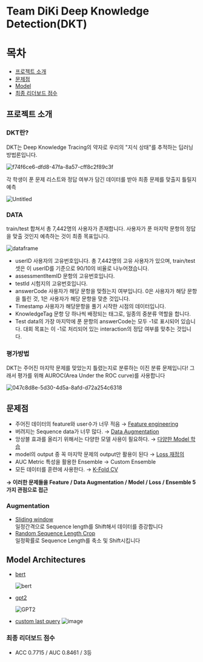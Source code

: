 # Team DiKi Deep Knowledge Detection(DKT)

# 목차 

- [프로젝트 소개](#프로젝트-소개)
- [문제점](#문제점)
- [Model](#model-architectures)
- [최종 리더보드 점수](#최종-리더보드-점수)


## 프로젝트 소개

### DKT란?

DKT는 Deep Knowledge Tracing의 약자로 우리의 "지식 상태"를 추적하는 딥러닝 방법론입니다.

![f74f6ce6-dfd8-47fa-8a57-cff8c2f89c3f](https://user-images.githubusercontent.com/59329586/122187046-a2340a80-cec9-11eb-890f-895cc77b428a.png)


각 학생이 푼 문제 리스트와 정답 여부가 담긴 데이터를 받아 최종 문제를 맞출지 틀릴지 예측

![Untitled](https://user-images.githubusercontent.com/59329586/122187219-ce4f8b80-cec9-11eb-9a09-b2ad63b61155.png)

### DATA

train/test 합쳐서 총 7,442명의 사용자가 존재합니다. 
사용자가 푼 마지막 문항의 정답을 맞출 것인지 예측하는 것이 최종 목표입니다.

![dataframe](https://user-images.githubusercontent.com/59329586/122188883-61d58c00-cecb-11eb-9d12-aefb75c3b7a2.png)

- userID 사용자의 고유번호입니다. 총 7,442명의 고유 사용자가 있으며, train/test셋은 이 userID를 기준으로 90/10의 비율로 나누어졌습니다.  
- assessmentItemID 문항의 고유번호입니다.  
- testId 시험지의 고유번호입니다.  
- answerCode 사용자가 해당 문항을 맞췄는지 여부입니다. 0은 사용자가 해당 문항을 틀린 것, 1은 사용자가 해당 문항을 맞춘 것입니다.
- Timestamp 사용자가 해당문항을 풀기 시작한 시점의 데이터입니다.
- KnowledgeTag 문항 당 하나씩 배정되는 태그로, 일종의 중분류 역할을 합니다.
- Test data의 가장 마지막에 푼 문항의 answerCode는 모두 -1로 표시되어 있습니다. 대회 목표는 이 -1로 처리되어 있는 interaction의 정답 여부를 맞추는 것입니다.


### 평가방법
DKT는 주어진 마지막 문제를 맞았는지 틀렸는지로 분류하는 이진 분류 문제입니다! 
그래서 평가를 위해 AUROC(Area Under the ROC curve)를 사용합니다

![047c8d8e-5d30-4d5a-8afd-d72a254c6318](https://user-images.githubusercontent.com/59329586/122188993-7dd92d80-cecb-11eb-9e3d-53bec5db329d.png)

## 문제점

- 주어진 데이터의 feature와 user수가 너무 적음 → [Feature engineering](https://github.com/bcaitech1/DKT_team_DiKi_Repo/blob/main/T_1170_LeeHakYoung/dkt/dataloader.py#L83)
- 버려지는 Sequence data가 너무 많다. → [Data Augmentation](https://github.com/bcaitech1/DKT_team_DiKi_Repo/blob/main/T_1170_LeeHakYoung/dkt/dataloader.py#L339)
- 앙상블 효과를 올리기 위해서는 다양한 모델 사용이 필요하다. → [다양한 Model 학습](https://github.com/bcaitech1/DKT_team_DiKi_Repo/blob/main/T_1170_LeeHakYoung/dkt/model.py)
- model의 output 중 꼭 마지막 문제의 output만 활용이 된다 → [Loss 재정의](https://github.com/bcaitech1/DKT_team_DiKi_Repo/blob/main/T_1170_LeeHakYoung/dkt/trainer.py#L301)
- AUC Metric 특성을 활용한 Ensemble → Custom Ensemble
- 모든 데이터를 훈련에 사용한다. → [K-Fold CV](https://github.com/bcaitech1/DKT_team_DiKi_Repo/blob/04a0235fe86e9eb04aa3372d71c34a41229bfc09/T_1190_JeongJiYoung/train.py#L30)

**→ 이러한 문제들을 Feature / Data Augmentation / Model / Loss / Ensemble 5가지 관점으로 접근**

### Augmentation

- [Sliding window](https://github.com/bcaitech1/DKT_team_DiKi_Repo/blob/fd8b99e3ae2b1ef70063a1e5eb25b981895412a5/T_1170_LeeHakYoung/dkt/dataloader.py#L339)  
  일정간격으로 Sequence length를 Shift해서 데이터를 증강합니다
- [Random Sequence Length Crop](https://github.com/bcaitech1/DKT_team_DiKi_Repo/blob/db3aead0858f1042240b11434f693ecd26361945/T_1092_SeoSukMin/code/dkt/dataloader.py#L340)  
  일정확률로 Sequence Length를 축소 및 Shift시킵니다

## Model Architectures

- [bert](https://github.com/bcaitech1/DKT_team_DiKi_Repo/blob/19f7e82bf5aab8d3b1ea5652d6227d3d0ad28f77/T_1190_JeongJiYoung/dkt/model.py#L14)

  ![bert](https://user-images.githubusercontent.com/59329586/122216448-614aee80-cee7-11eb-8c7e-0140b3512bc4.png)
- [gpt2](https://github.com/bcaitech1/DKT_team_DiKi_Repo/blob/19f7e82bf5aab8d3b1ea5652d6227d3d0ad28f77/T_1170_LeeHakYoung/dkt/model.py#L776)

  ![GPT2](https://user-images.githubusercontent.com/59329586/122216415-58f2b380-cee7-11eb-8aca-2682f16cc081.png)
- [custom last query](https://github.com/bcaitech1/DKT_team_DiKi_Repo/blob/19f7e82bf5aab8d3b1ea5652d6227d3d0ad28f77/T_1117_ShinChanHo/code/dkt/model.py#L723)
![image](https://user-images.githubusercontent.com/52587290/122212631-08795700-cee3-11eb-96a8-0dec6b949e3a.png)

### 최종 리더보드 점수

- ACC 0.7715 / AUC 0.8461 / 3등
